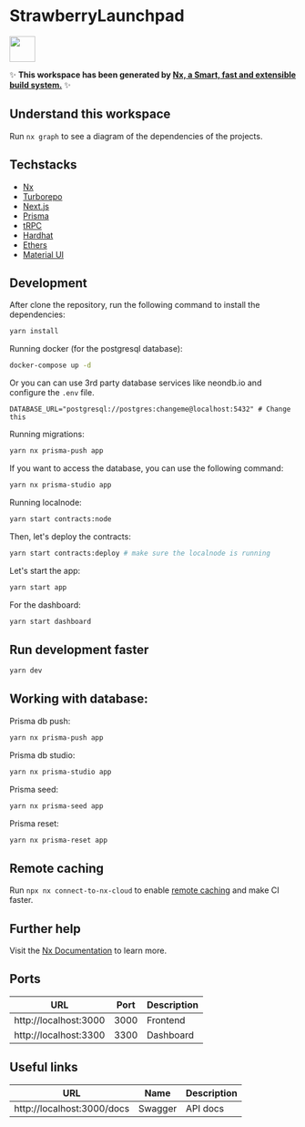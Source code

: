 # StrawberryLaunchpad

<a alt="Nx logo" href="https://nx.dev" target="_blank" rel="noreferrer"><img src="https://raw.githubusercontent.com/nrwl/nx/master/images/nx-logo.png" width="45"></a>

✨ **This workspace has been generated by [Nx, a Smart, fast and extensible build system.](https://nx.dev)** ✨

## Understand this workspace

Run `nx graph` to see a diagram of the dependencies of the projects.

## Techstacks

- [Nx](https://nx.dev/)
- [Turborepo](https://turbo.build/)
- [Next.js](https://nextjs.org)
- [Prisma](https://prisma.io)
- [tRPC](https://trpc.io)
- [Hardhat](https://hardhat.org)
- [Ethers](https://docs.ethers.io/v5/)
- [Material UI](https://material-ui.com/)

## Development

After clone the repository, run the following command to install the dependencies:

```bash
yarn install
```

Running docker (for the postgresql database):

```bash
docker-compose up -d
```

Or you can can use 3rd party database services like neondb.io and configure the `.env` file.

```
DATABASE_URL="postgresql://postgres:changeme@localhost:5432" # Change this
```

Running migrations:

```bash
yarn nx prisma-push app
```

If you want to access the database, you can use the following command:

```bash
yarn nx prisma-studio app
```


Running localnode:

```bash
yarn start contracts:node
```

Then, let's deploy the contracts:

```bash
yarn start contracts:deploy # make sure the localnode is running
```

Let's start the app:

```bash
yarn start app
```

For the dashboard:

```bash
yarn start dashboard
```

## Run development faster 

```bash
yarn dev
```

## Working with database:

Prisma db push:

```bash
yarn nx prisma-push app
```

Prisma db studio:

```bash
yarn nx prisma-studio app
```

Prisma seed:

```bash
yarn nx prisma-seed app
```

Prisma reset:

```bash
yarn nx prisma-reset app
```


## Remote caching

Run `npx nx connect-to-nx-cloud` to enable [remote caching](https://nx.app) and make CI faster.

## Further help

Visit the [Nx Documentation](https://nx.dev) to learn more.

## Ports

| URL | Port | Description
| --- | --- | --- |
| http://localhost:3000 | 3000 | Frontend |
| http://localhost:3300 | 3300 | Dashboard |

## Useful links

| URL | Name | Description
| --- | --- | --- |
| http://localhost:3000/docs | Swagger | API docs |
